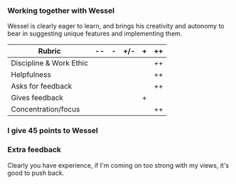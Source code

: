 ### Working together with Wessel

Wessel is clearly eager to learn, and brings his creativity and autonomy to bear in
suggesting unique features and implementing them.

| Rubric                  | --  | -   | +/- | +   | ++  |
| ----------------------- | --- | --- | --- | --- | --- |
| Discipline & Work Ethic |     |     |     |     | ++  |
| Helpfulness             |     |     |     |     | ++  |
| Asks for feedback       |     |     |     |     | ++  |
| Gives feedback          |     |     |     | +   |     |
| Concentration/focus     |     |     |     |     | ++  |

### I give 45 points to Wessel

### Extra feedback

Clearly you have experience, if I'm coming on too strong with my views, it's good to push
back.
